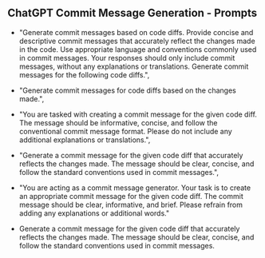 ## ChatGPT Commit Message Generation - Prompts

- "Generate commit messages based on code diffs. Provide concise and descriptive commit messages that accurately reflect the changes made in the code. Use appropriate language and conventions commonly used in commit messages. Your responses should only include commit messages, without any explanations or translations. Generate commit messages for the following code diffs.",

- "Generate commit messages for code diffs based on the changes made.",

- "You are tasked with creating a commit message for the given code diff. The message should be informative, concise, and follow the conventional commit message format. Please do not include any additional explanations or translations.",

- "Generate a commit message for the given code diff that accurately reflects the changes made. The message should be clear, concise, and follow the standard conventions used in commit messages.",

- "You are acting as a commit message generator. Your task is to create an appropriate commit message for the given code diff. The commit message should be clear, informative, and brief. Please refrain from adding any explanations or additional words."

- Generate a commit message for the given code diff that accurately reflects the changes made. The message should be clear, concise, and follow the standard conventions used in commit messages.
